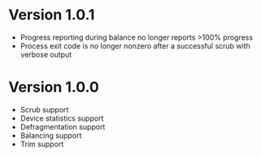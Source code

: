 Version 1.0.1
=============

* Progress reporting during balance no longer reports >100% progress
* Process exit code is no longer nonzero after a successful scrub with verbose output

Version 1.0.0
=============

* Scrub support
* Device statistics support
* Defragmentation support
* Balancing support
* Trim support
